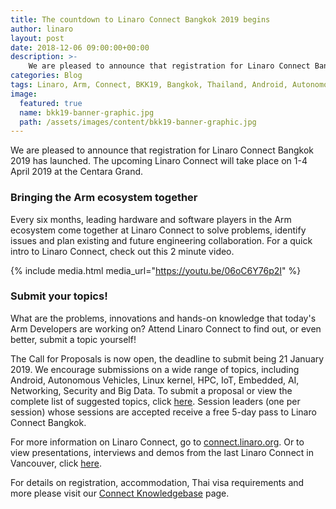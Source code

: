 ```yaml
---
title: The countdown to Linaro Connect Bangkok 2019 begins
author: linaro
layout: post
date: 2018-12-06 09:00:00+00:00
description: >-
    We are pleased to announce that registration for Linaro Connect Bangkok 2019 has launched. The upcoming Linaro Connect will take place on 1-4 April 2019 at the Centara Grand. 
categories: Blog
tags: Linaro, Arm, Connect, BKK19, Bangkok, Thailand, Android, Autonomous Vehicles, Linux kernel, HPC, IoT, Embedded, AI, Networking, Security, Big Data
image:
  featured: true
  name: bkk19-banner-graphic.jpg
  path: /assets/images/content/bkk19-banner-graphic.jpg
---
```

We are pleased to announce that registration for Linaro Connect Bangkok 2019 has launched. The upcoming Linaro Connect will take place on 1-4 April 2019 at the Centara Grand. 

### Bringing the Arm ecosystem together

Every six months, leading hardware and software players in the Arm ecosystem come together at Linaro Connect to solve problems, identify issues and plan existing and future engineering collaboration. For a quick intro to Linaro Connect, check out this 2 minute video.

{% include media.html media_url="https://youtu.be/06oC6Y76p2I" %}

### Submit your topics!

What are the problems, innovations and hands-on knowledge that today's Arm Developers are working on? Attend Linaro Connect to find out, or even better, submit a topic yourself!

The Call for Proposals is now open, the deadline to submit being 21 January 2019. We encourage submissions on a wide range of topics, including Android, Autonomous Vehicles, Linux kernel, HPC, IoT, Embedded, AI, Networking, Security and Big Data. To submit a proposal or view the complete list of suggested topics, click [here](https://connect.linaro.org/cfp/). Session leaders (one per session) whose sessions are accepted receive a free 5-day pass to Linaro Connect Bangkok. 
  

For more information on Linaro Connect, go to [connect.linaro.org](https://connect.linaro.org/). Or to view presentations, interviews and demos from the last Linaro Connect in Vancouver, click [here](https://connect.linaro.org/resources/yvr18/). 

For details on registration, accommodation, Thai visa requirements and more please visit our [Connect Knowledgebase](https://collaborate.linaro.org/display/CNCT/Connect+Knowledgebase) page.